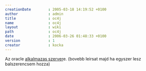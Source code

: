 ```yaml
---
creationDate        : 2005-03-18 14:19:52 +0100 
author              : admin 
title               : oc4j 
name                : oc4j 
layout              : wiki 
path                : oc4j 
date                : 2006-03-26 01:48:33 +0100 
version             : 1 
creator             : kocka 
---
```

Az oracle [alkalmazas szerver](Alkalmazas%20Szerver.html)e.
(bovebb leirsat majd ha egyszer lesz balszerencsem hozza)

